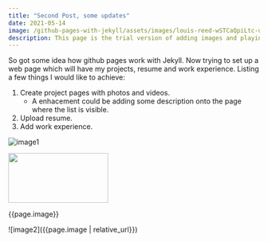 ```yaml
---
title: "Second Post, some updates"
date: 2021-05-14
image: /github-pages-with-jekyll/assets/images/louis-reed-wSTCaQpiLtc-unsplash.jpg
description: This page is the trial version of adding images and playing around with markdown. This also some of my goals at this point in time what I want to go with my website.
---
```

So got some idea how github pages work with Jekyll. Now trying to set up a web page which will have my projects, resume and work experience.
Listing a few things I would like to achieve:
1. Create project pages with photos and videos.
    - A enhacement could be adding some description onto the page where the list is visible.
2. Upload resume.
3. Add work experience.

![image1]({{page.image}})

<img src="./github-pages-with-jekyll/assets/images/louis-reed-wSTCaQpiLtc-unsplash.jpg" width="200" height="100"/>

{{page.image}}

![image2]({{page.image | relative_url}})